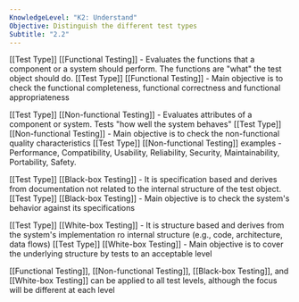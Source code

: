 ```yaml
---
KnowledgeLevel: "K2: Understand"
Objective: Distinguish the different test types
Subtitle: "2.2"
---
```

[[Test Type]] [[Functional Testing]] - Evaluates the functions that a component or a system should perform. The functions are "what" the test object should do.
[[Test Type]] [[Functional Testing]] - Main objective is to check the functional completeness, functional correctness and functional appropriateness

[[Test Type]] [[Non-functional Testing]] - Evaluates attributes of a component or system. Tests "how well the system behaves"
[[Test Type]] [[Non-functional Testing]] - Main objective is to check the non-functional quality characteristics 
[[Test Type]] [[Non-functional Testing]] examples - Performance, Compatibility, Usability, Reliability, Security, Maintainability, Portability, Safety.

[[Test Type]] [[Black-box Testing]] - It is specification based and derives from documentation not related to the internal structure of the test object.
[[Test Type]] [[Black-box Testing]] - Main objective is to check the system's behavior against its specifications

[[Test Type]] [[White-box Testing]] - It is structure based and derives from the system's implementation ro internal structure (e.g., code, architecture, data flows)
[[Test Type]] [[White-box Testing]] - Main objective is to cover the underlying structure by tests to an acceptable level

[[Functional Testing]], [[Non-functional Testing]], [[Black-box Testing]], and [[White-box Testing]] can be applied to all test levels, although the focus will be different at each level